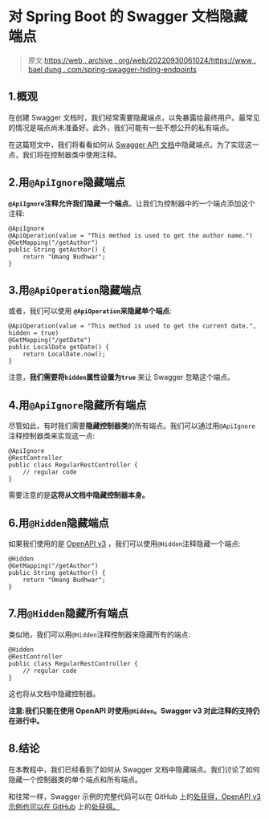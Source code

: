 # 对 Spring Boot 的 Swagger 文档隐藏端点

> 原文:[https://web . archive . org/web/20220930061024/https://www . bael dung . com/spring-swagger-hiding-endpoints](https://web.archive.org/web/20220930061024/https://www.baeldung.com/spring-swagger-hiding-endpoints)

## 1.概观

在创建 Swagger 文档时，我们经常需要隐藏端点，以免暴露给最终用户。最常见的情况是端点尚未准备好。此外，我们可能有一些不想公开的私有端点。

在这篇短文中，我们将看看如何从 [Swagger API 文档](/web/20221129002555/https://www.baeldung.com/swagger-2-documentation-for-spring-rest-api)中隐藏端点。为了实现这一点，我们将在控制器类中使用注释。

## 2.用`@ApiIgnore`隐藏端点

**`@ApiIgnore`注释允许我们隐藏一个端点**。让我们为控制器中的一个端点添加这个注释:

```
@ApiIgnore
@ApiOperation(value = "This method is used to get the author name.")
@GetMapping("/getAuthor")
public String getAuthor() {
    return "Umang Budhwar";
}
```

## 3.用`@ApiOperation`隐藏端点

或者，我们可以使用 **`@ApiOperation`来隐藏单个端点**:

```
@ApiOperation(value = "This method is used to get the current date.", hidden = true)
@GetMapping("/getDate")
public LocalDate getDate() {
    return LocalDate.now();
}
```

注意，**我们需要将`hidden`属性设置为`true`** 来让 Swagger 忽略这个端点。

## 4.用`@ApiIgnore`隐藏所有端点

尽管如此，有时我们需要**隐藏控制器类**的所有端点。我们可以通过用`@ApiIgnore`注释控制器类来实现这一点:

```
@ApiIgnore
@RestController
public class RegularRestController {
    // regular code
}
```

需要注意的是**这将从文档中隐藏控制器本身。**

## 6.用`@Hidden`隐藏端点

如果我们使用的是 [OpenAPI v3](/web/20221129002555/https://www.baeldung.com/spring-rest-openapi-documentation) ，我们可以使用`@Hidden`注释隐藏一个端点:

```
@Hidden
@GetMapping("/getAuthor")
public String getAuthor() {
    return "Umang Budhwar";
}
```

## 7.用`@Hidden`隐藏所有端点

类似地，我们可以用`@Hidden`注释控制器来隐藏所有的端点:

```
@Hidden
@RestController
public class RegularRestController {
    // regular code
}
```

这也将从文档中隐藏控制器。

**注意:我们只能在使用 OpenAPI 时使用`@Hidden`。Swagger v3 对此注释的支持仍在进行中。**

## 8.结论

在本教程中，我们已经看到了如何从 Swagger 文档中隐藏端点。我们讨论了如何隐藏一个控制器类的单个端点和所有端点。

和往常一样，Swagger 示例的完整代码可以在 GitHub 上的[处获得，OpenAPI v3 示例也可以在 GitHub](https://web.archive.org/web/20221129002555/https://github.com/eugenp/tutorials/tree/master/spring-boot-modules/spring-boot-swagger) 上的[处获得。](https://web.archive.org/web/20221129002555/https://github.com/eugenp/tutorials/tree/master/spring-boot-modules/spring-boot-springdoc)